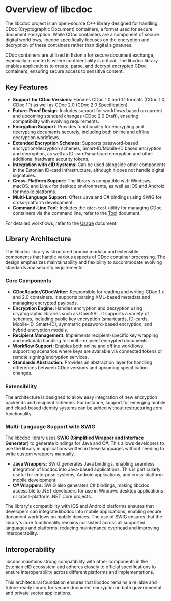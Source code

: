 # Overview of libcdoc

The libcdoc project is an open-source C++ library designed for handling CDoc (Cryptographic Document) containers, a format used for secure document encryption. While CDoc containers are a component of secure digital workflows, libcdoc specifically focuses on the encryption and decryption of these containers rather than digital signatures.

CDoc containers are utilized in Estonia for secure document exchange, especially in contexts where confidentiality is critical. The libcdoc library enables applications to create, parse, and decrypt encrypted CDoc containers, ensuring secure access to sensitive content.

## Key Features

- **Support for CDoc Versions**: Handles CDoc 1.0 and 1.1 formats (CDoc 1.0, CDoc 1.1) as well as CDoc 2.0 (CDoc 2.0 Specification).
- **Future-Proof Design**: Includes support for workflows based on current and upcoming standard changes (CDoc 2.0 Draft), ensuring compatibility with evolving requirements.
- **Encryption Support**: Provides functionality for encrypting and decrypting documents securely, including both online and offline decryption workflows.
- **Extended Encryption Schemes**: Supports password-based encryption/decryption schemes, Smart-ID/Mobile-ID based encryption and decryption, as well as ID-card/smartcard encryption and other additional hardware security tokens.
- **Integration with eID Systems**: Can be used alongside other components in the Estonian ID-card infrastructure, although it does not handle digital signatures.
- **Cross-Platform Support:** The library is compatible with Windows, macOS, and Linux for desktop environments, as well as iOS and Android for mobile platforms.
- **Multi-Language Support:** Offers Java and C# bindings using SWIG for cross-platform development.
- **Command-Line Tool:** Includes the `cdoc-tool` utility for managing CDoc containers via the command line, refer to the [Tool](tool.md) document.

For detailed workflows, refer to the [Usage](usage.md) document.

## Library Architecture

The libcdoc library is structured around modular and extensible components that handle various aspects of CDoc container processing. The design emphasizes maintainability and flexibility to accommodate evolving standards and security requirements.

### Core Components

- **CDocReader/CDocWriter:** Responsible for reading and writing CDoc 1.x and 2.0 containers. It supports parsing XML-based metadata and managing encrypted payloads.
- **Encryption Engine:** Handles encryption and decryption using cryptographic libraries such as OpenSSL. It supports a variety of schemes, including public key encryption (smartcards, ID-cards, Mobile-ID, Smart-ID), symmetric password-based encryption, and hybrid encryption models.
- **Recipient Management:** Implements recipient-specific key wrapping and metadata handling for multi-recipient encrypted documents.
- **Workflow Support:** Enables both online and offline workflows, supporting scenarios where keys are available via connected tokens or remote signing/encryption services.
- **Standards Abstraction:** Provides an abstraction layer for handling differences between CDoc versions and upcoming specification changes.

### Extensibility

The architecture is designed to allow easy integration of new encryption backends and recipient schemes. For instance, support for emerging mobile and cloud-based identity systems can be added without restructuring core functionality.

### Multi-Language Support with SWIG

The libcdoc library uses **SWIG (Simplified Wrapper and Interface Generator)** to generate bindings for Java and C#. This allows developers to use the library in applications written in these languages without needing to write custom wrappers manually.

- **Java Wrappers:** SWIG generates Java bindings, enabling seamless integration of libcdoc into Java-based applications. This is particularly useful for enterprise systems, Android applications, and cross-platform mobile development.
- **C# Wrappers:** SWIG also generates C# bindings, making libcdoc accessible to .NET developers for use in Windows desktop applications or cross-platform .NET Core projects.

The library's compatibility with iOS and Android platforms ensures that developers can integrate libcdoc into mobile applications, enabling secure document workflows on mobile devices. The use of SWIG ensures that the library's core functionality remains consistent across all supported languages and platforms, reducing maintenance overhead and improving interoperability.

## Interoperability

libcdoc maintains strong compatibility with other components in the Estonian eID ecosystem and adheres closely to official specifications to ensure interoperability across different platforms and implementations.

This architectural foundation ensures that libcdoc remains a reliable and future-ready library for secure document encryption in both governmental and private sector applications.